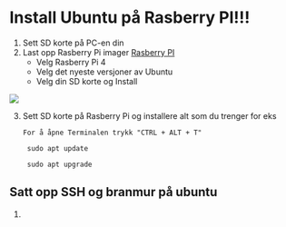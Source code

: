 #  Install Ubuntu på Rasberry PI!!!

1. Sett SD korte på PC-en din
2. Last opp Rasberry Pi imager 
[Rasberry PI](https://www.raspberrypi.com/software/)
    - Velg Rasberry Pi 4
    - Velg det nyeste versjoner av Ubuntu
    - Velg din SD korte og Install 

<img src="https://assets.raspberrypi.com/static/4d26bd8bf3fa72e6c0c424f9aa7c32ea/d1b7c/imager.webp">


3. Sett SD korte på Rasberry Pi og installere alt som du trenger for eks

    ``For å åpne Terminalen trykk "CTRL + ALT + T" ``

    `  sudo apt update ` 

    `  sudo apt upgrade `

## Satt opp SSH og branmur på ubuntu

1.
